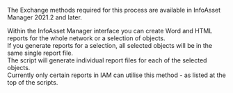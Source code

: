 The Exchange methods required for this process are available in InfoAsset Manager 2021.2 and later.  

Within the InfoAsset Manager interface you can create Word and HTML reports for the whole network or a selection of objects.  
If you generate reports for a selection, all selected objects will be in the same single report file.  
The script will generate individual report files for each of the selected objects.  
Currently only certain reports in IAM can utilise this method - as listed at the top of the scripts.  